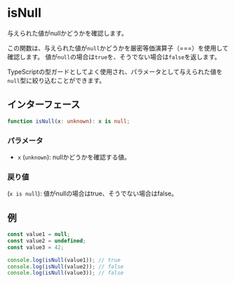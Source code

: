 # isNull

与えられた値がnullかどうかを確認します。

この関数は、与えられた値が`null`かどうかを厳密等価演算子（===）を使用して確認します。
値が`null`の場合は`true`を、そうでない場合は`false`を返します。

TypeScriptの型ガードとしてよく使用され、パラメータとして与えられた値を`null`型に絞り込むことができます。

## インターフェース

```typescript
function isNull(x: unknown): x is null;
```

### パラメータ

- `x` (`unknown`): nullかどうかを確認する値。

### 戻り値

(`x is null`): 値がnullの場合はtrue、そうでない場合はfalse。

## 例

```typescript
const value1 = null;
const value2 = undefined;
const value3 = 42;

console.log(isNull(value1)); // true
console.log(isNull(value2)); // false
console.log(isNull(value3)); // false
```
